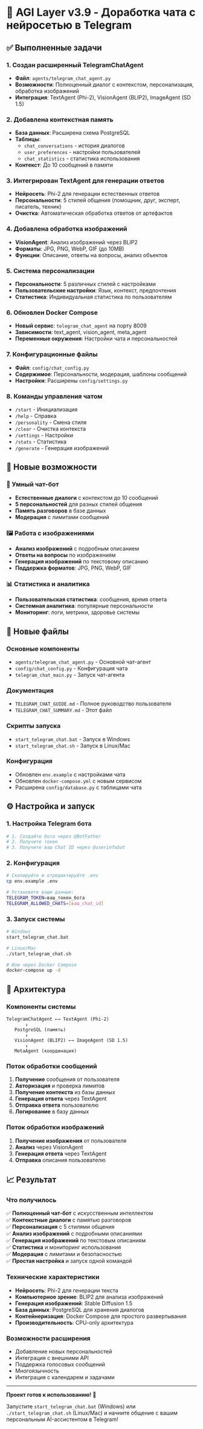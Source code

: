 # 🤖 AGI Layer v3.9 - Доработка чата с нейросетью в Telegram

## ✅ Выполненные задачи

### 1. Создан расширенный TelegramChatAgent
- **Файл**: `agents/telegram_chat_agent.py`
- **Возможности**: Полноценный диалог с контекстом, персонализация, обработка изображений
- **Интеграция**: TextAgent (Phi-2), VisionAgent (BLIP2), ImageAgent (SD 1.5)

### 2. Добавлена контекстная память
- **База данных**: Расширена схема PostgreSQL
- **Таблицы**: 
  - `chat_conversations` - история диалогов
  - `user_preferences` - настройки пользователей  
  - `chat_statistics` - статистика использования
- **Контекст**: До 10 сообщений в памяти

### 3. Интегрирован TextAgent для генерации ответов
- **Нейросеть**: Phi-2 для генерации естественных ответов
- **Персональности**: 5 стилей общения (помощник, друг, эксперт, писатель, техник)
- **Очистка**: Автоматическая обработка ответов от артефактов

### 4. Добавлена обработка изображений
- **VisionAgent**: Анализ изображений через BLIP2
- **Форматы**: JPG, PNG, WebP, GIF (до 10MB)
- **Функции**: Описание, ответы на вопросы, анализ объектов

### 5. Система персонализации
- **Персональности**: 5 различных стилей с настройками
- **Пользовательские настройки**: Язык, контекст, предпочтения
- **Статистика**: Индивидуальная статистика по пользователям

### 6. Обновлен Docker Compose
- **Новый сервис**: `telegram_chat_agent` на порту 8009
- **Зависимости**: text_agent, vision_agent, meta_agent
- **Переменные окружения**: Настройки чата и персональностей

### 7. Конфигурационные файлы
- **Файл**: `config/chat_config.py`
- **Содержимое**: Персональности, модерация, шаблоны сообщений
- **Настройки**: Расширены `config/settings.py`

### 8. Команды управления чатом
- `/start` - Инициализация
- `/help` - Справка  
- `/personality` - Смена стиля
- `/clear` - Очистка контекста
- `/settings` - Настройки
- `/stats` - Статистика
- `/generate` - Генерация изображений

## 🚀 Новые возможности

### 💬 Умный чат-бот
- **Естественные диалоги** с контекстом до 10 сообщений
- **5 персональностей** для разных стилей общения
- **Память разговоров** в базе данных
- **Модерация** с лимитами сообщений

### 🖼️ Работа с изображениями  
- **Анализ изображений** с подробным описанием
- **Ответы на вопросы** по изображениям
- **Генерация изображений** по текстовому описанию
- **Поддержка форматов**: JPG, PNG, WebP, GIF

### 📊 Статистика и аналитика
- **Пользовательская статистика**: сообщения, время ответа
- **Системная аналитика**: популярные персональности
- **Мониторинг**: логи, метрики, здоровье системы

## 📁 Новые файлы

### Основные компоненты
- `agents/telegram_chat_agent.py` - Основной чат-агент
- `config/chat_config.py` - Конфигурация чата
- `telegram_chat_main.py` - Запуск чат-агента

### Документация
- `TELEGRAM_CHAT_GUIDE.md` - Полное руководство пользователя
- `TELEGRAM_CHAT_SUMMARY.md` - Этот файл

### Скрипты запуска
- `start_telegram_chat.bat` - Запуск в Windows
- `start_telegram_chat.sh` - Запуск в Linux/Mac

### Конфигурация
- Обновлен `env.example` с настройками чата
- Обновлен `docker-compose.yml` с новым сервисом
- Расширена `config/database.py` с таблицами чата

## ⚙️ Настройка и запуск

### 1. Настройка Telegram бота
```bash
# 1. Создайте бота через @BotFather
# 2. Получите токен
# 3. Получите ваш Chat ID через @userinfobot
```

### 2. Конфигурация
```bash
# Скопируйте и отредактируйте .env
cp env.example .env

# Установите ваши данные:
TELEGRAM_TOKEN=ваш_токен_бота
TELEGRAM_ALLOWED_CHATS=[ваш_chat_id]
```

### 3. Запуск системы
```bash
# Windows
start_telegram_chat.bat

# Linux/Mac  
./start_telegram_chat.sh

# Или через Docker Compose
docker-compose up -d
```

## 🔧 Архитектура

### Компоненты системы
```
TelegramChatAgent ←→ TextAgent (Phi-2)
       ↓
   PostgreSQL (память)
       ↓  
   VisionAgent (BLIP2) ←→ ImageAgent (SD 1.5)
       ↓
   MetaAgent (координация)
```

### Поток обработки сообщений
1. **Получение** сообщения от пользователя
2. **Авторизация** и проверка лимитов
3. **Получение контекста** из базы данных
4. **Генерация ответа** через TextAgent
5. **Отправка ответа** пользователю
6. **Логирование** в базу данных

### Поток обработки изображений
1. **Получение изображения** от пользователя
2. **Анализ** через VisionAgent
3. **Генерация ответа** через TextAgent
4. **Отправка** описания пользователю

## 📈 Результат

### Что получилось
✅ **Полноценный чат-бот** с искусственным интеллектом  
✅ **Контекстные диалоги** с памятью разговоров  
✅ **Персонализация** с 5 стилями общения  
✅ **Анализ изображений** с подробными описаниями  
✅ **Генерация изображений** по текстовым описаниям  
✅ **Статистика** и мониторинг использования  
✅ **Модерация** с лимитами и безопасностью  
✅ **Простая настройка** и запуск одной командой  

### Технические характеристики
- **Нейросеть**: Phi-2 для генерации текста
- **Компьютерное зрение**: BLIP2 для анализа изображений  
- **Генерация изображений**: Stable Diffusion 1.5
- **База данных**: PostgreSQL для хранения диалогов
- **Контейнеризация**: Docker Compose для простого развертывания
- **Производительность**: CPU-only архитектура

### Возможности расширения
- Добавление новых персональностей
- Интеграция с внешними API
- Поддержка голосовых сообщений
- Многоязычность
- Интеграция с календарем и задачами

---

**Проект готов к использованию!** 🎉

Запустите `start_telegram_chat.bat` (Windows) или `./start_telegram_chat.sh` (Linux/Mac) и начните общение с вашим персональным AI-ассистентом в Telegram!